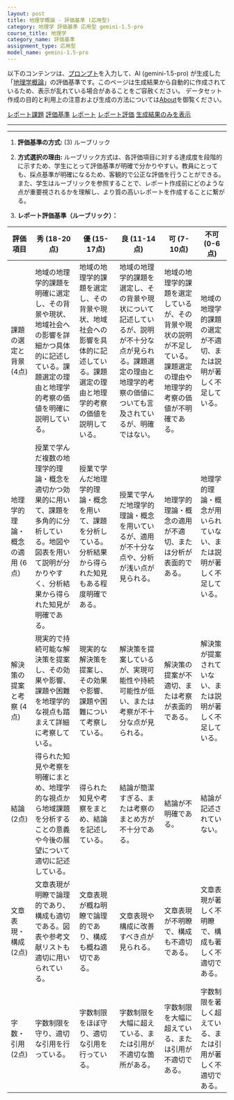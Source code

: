 ```yaml
---
layout: post
title: 地理学概論 - 評価基準 (応用型)
category: 地理学 評価基準 応用型 gemini-1.5-pro
course_title: 地理学
category_name: 評価基準
assignment_type: 応用型
model_name: gemini-1.5-pro
---
```


以下のコンテンツは、[プロンプト](http://127.0.0.1:8000/generated/地理学/gemini-1.5-pro/prompt_評価基準-応用型.md)を入力して、AI (gemini-1.5-pro) が生成した「[地理学概論](/contents/地理学/)」の評価基準です。このページは生成結果から自動的に作成されているため、表示が乱れている場合があることをご容赦ください。
データセット作成の目的と利用上の注意および生成の方法については[About](/About)を御覧ください。

[レポート課題](../レポート課題-応用型)
[評価基準](../評価基準-応用型)
[レポート](../レポート-応用型)
[レポート評価](../レポート評価-応用型)
[生成結果のみを表示](http://127.0.0.1:8000/generated/地理学/gemini-1.5-pro/評価基準-応用型.md)
  

***
***
  
1. **評価基準の方式:** (3) ルーブリック

2. **方式選択の理由:** ルーブリック方式は、各評価項目に対する達成度を段階的に示すため、学生にとって評価基準が明確で分かりやすい。教員にとっても、採点基準が明確になるため、客観的で公正な評価を行うことができる。また、学生はルーブリックを参照することで、レポート作成前にどのような点が重要視されるかを理解し、より質の高いレポートを作成することに繋がる。

3. **レポート評価基準（ルーブリック）：**

| 評価項目 | 秀 (18-20点) | 優 (15-17点) | 良 (11-14点) | 可 (7-10点) | 不可 (0-6点) |
|---|---|---|---|---|---|
| 課題の選定と背景 (4点) | 地域の地理学的課題を明確に選定し、その背景や現状、地域社会への影響を詳細かつ具体的に記述している。課題選定の理由と地理学的考察の価値を明確に説明している。 | 地域の地理学的課題を選定し、その背景や現状、地域社会への影響を具体的に記述している。課題選定の理由と地理学的考察の価値を説明している。 | 地域の地理学的課題を選定し、その背景や現状について記述しているが、説明が不十分な点が見られる。課題選定の理由と地理学的考察の価値についても言及されているが、明確ではない。 | 地域の地理学的課題を選定しているが、その背景や現状の説明が不足している。課題選定の理由や地理学的考察の価値が不明確である。 | 地域の地理学的課題の選定が不適切、または説明が著しく不足している。 |
| 地理学的理論・概念の適用 (6点) | 授業で学んだ複数の地理学的理論・概念を適切かつ効果的に用いて、課題を多角的に分析している。地図や図表を用いて説明が分かりやすく、分析結果から得られた知見が明確である。 | 授業で学んだ地理学的理論・概念を用いて、課題を分析している。分析結果から得られた知見もある程度明確である。 | 授業で学んだ地理学的理論・概念を用いているが、適用が不十分な点や、分析が浅い点が見られる。 | 地理学的理論・概念の適用が不適切、または分析が表面的である。 | 地理学的理論・概念が用いられていない、または説明が著しく不足している。 |
| 解決策の提案と考察 (4点) | 現実的で持続可能な解決策を提案し、その効果や影響、課題や困難を地理学的な視点も踏まえて詳細に考察している。 | 現実的な解決策を提案し、その効果や影響、課題や困難について考察している。 | 解決策を提案しているが、実現可能性や持続可能性が低い、または考察が不十分な点が見られる。 | 解決策の提案が不適切、または考察が表面的である。 | 解決策が提案されていない、または説明が著しく不足している。 |
| 結論 (2点) | 得られた知見や考察を明確にまとめ、地理学的な視点から地域課題を分析することの意義や今後の展望について適切に記述している。 | 得られた知見や考察をまとめ、結論を記述している。 | 結論が簡潔すぎる、または考察のまとめ方が不十分である。 | 結論が不明確である。 | 結論が記述されていない。 |
| 文章表現・構成 (2点) | 文章表現が明瞭で論理的であり、構成も適切である。図表や参考文献リストも適切に用いられている。 | 文章表現が概ね明瞭で論理的であり、構成も概ね適切である。 | 文章表現や構成に改善すべき点が見られる。 | 文章表現が不明瞭で、構成も不適切である。 | 文章表現が著しく不明瞭で、構成も著しく不適切である。 |
| 字数・引用 (2点) | 字数制限を守り、適切な引用を行っている。 | 字数制限をほぼ守り、適切な引用を行っている。 | 字数制限を大幅に超えている、または引用が不適切な箇所がある。 | 字数制限を大幅に超えている、または引用が不適切である。 | 字数制限を著しく超えている、または引用が著しく不適切である。 |
